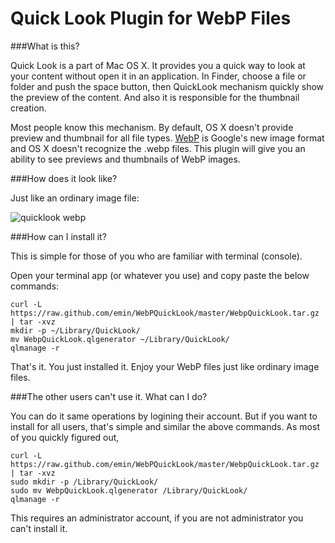 Quick Look Plugin for WebP Files
================================

###What is this?

  Quick Look is a part of Mac OS X. It provides you a quick way
  to look at your content without open it in an application.
  In Finder, choose a file or folder and push the space button, then QuickLook
  mechanism quickly show the preview of the content. And also it is responsible
  for the thumbnail creation.

  Most people know this mechanism. By default, OS X doesn't provide preview and
  thumbnail for all file types. [WebP](https://developers.google.com/speed/webp/) is Google's new image format and OS X
  doesn't recognize the .webp files. This plugin will give you an ability to
  see previews and thumbnails of WebP images.

###How does it look like?

  Just like an ordinary image file:

  ![quicklook webp](https://raw.github.com/emin/WebPQuickLook/master/screenshot.png 'WebP')


###How can I install it?

  This is simple for those of you who are familiar with terminal
  (console).

  Open your terminal app (or whatever you use) and copy paste the below
  commands:

	curl -L https://raw.github.com/emin/WebPQuickLook/master/WebpQuickLook.tar.gz | tar -xvz
	mkdir -p ~/Library/QuickLook/
	mv WebpQuickLook.qlgenerator ~/Library/QuickLook/
	qlmanage -r


  That's it. You just installed it. Enjoy your WebP files just like ordinary
  image files.

###The other users can't use it. What can I do?

  You can do it same operations by logining their account. But if you want
  to install for all users, that's simple and similar the above commands.
  As most of you quickly figured out,

	curl -L https://raw.github.com/emin/WebPQuickLook/master/WebpQuickLook.tar.gz | tar -xvz
	sudo mkdir -p /Library/QuickLook/
	sudo mv WebpQuickLook.qlgenerator /Library/QuickLook/
	qlmanage -r


  This requires an administrator account, if you are not administrator you
  can't install it.



